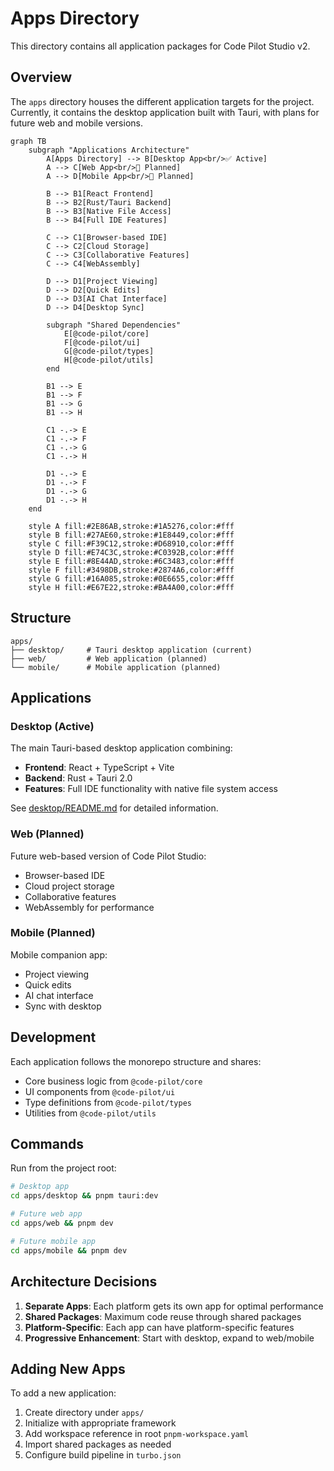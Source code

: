 # Apps Directory

This directory contains all application packages for Code Pilot Studio v2.

## Overview

The `apps` directory houses the different application targets for the project. Currently, it contains the desktop application built with Tauri, with plans for future web and mobile versions.

```mermaid
graph TB
    subgraph "Applications Architecture"
        A[Apps Directory] --> B[Desktop App<br/>✅ Active]
        A --> C[Web App<br/>📅 Planned]
        A --> D[Mobile App<br/>📅 Planned]
        
        B --> B1[React Frontend]
        B --> B2[Rust/Tauri Backend]
        B --> B3[Native File Access]
        B --> B4[Full IDE Features]
        
        C --> C1[Browser-based IDE]
        C --> C2[Cloud Storage]
        C --> C3[Collaborative Features]
        C --> C4[WebAssembly]
        
        D --> D1[Project Viewing]
        D --> D2[Quick Edits]
        D --> D3[AI Chat Interface]
        D --> D4[Desktop Sync]
        
        subgraph "Shared Dependencies"
            E[@code-pilot/core]
            F[@code-pilot/ui]
            G[@code-pilot/types]
            H[@code-pilot/utils]
        end
        
        B1 --> E
        B1 --> F
        B1 --> G
        B1 --> H
        
        C1 -.-> E
        C1 -.-> F
        C1 -.-> G
        C1 -.-> H
        
        D1 -.-> E
        D1 -.-> F
        D1 -.-> G
        D1 -.-> H
    end
    
    style A fill:#2E86AB,stroke:#1A5276,color:#fff
    style B fill:#27AE60,stroke:#1E8449,color:#fff
    style C fill:#F39C12,stroke:#D68910,color:#fff
    style D fill:#E74C3C,stroke:#C0392B,color:#fff
    style E fill:#8E44AD,stroke:#6C3483,color:#fff
    style F fill:#3498DB,stroke:#2874A6,color:#fff
    style G fill:#16A085,stroke:#0E6655,color:#fff
    style H fill:#E67E22,stroke:#BA4A00,color:#fff
```

## Structure

```
apps/
├── desktop/     # Tauri desktop application (current)
├── web/         # Web application (planned)
└── mobile/      # Mobile application (planned)
```

## Applications

### Desktop (Active)
The main Tauri-based desktop application combining:
- **Frontend**: React + TypeScript + Vite
- **Backend**: Rust + Tauri 2.0
- **Features**: Full IDE functionality with native file system access

See [desktop/README.md](./desktop/README.md) for detailed information.

### Web (Planned)
Future web-based version of Code Pilot Studio:
- Browser-based IDE
- Cloud project storage
- Collaborative features
- WebAssembly for performance

### Mobile (Planned)
Mobile companion app:
- Project viewing
- Quick edits
- AI chat interface
- Sync with desktop

## Development

Each application follows the monorepo structure and shares:
- Core business logic from `@code-pilot/core`
- UI components from `@code-pilot/ui`
- Type definitions from `@code-pilot/types`
- Utilities from `@code-pilot/utils`

## Commands

Run from the project root:

```bash
# Desktop app
cd apps/desktop && pnpm tauri:dev

# Future web app
cd apps/web && pnpm dev

# Future mobile app
cd apps/mobile && pnpm dev
```

## Architecture Decisions

1. **Separate Apps**: Each platform gets its own app for optimal performance
2. **Shared Packages**: Maximum code reuse through shared packages
3. **Platform-Specific**: Each app can have platform-specific features
4. **Progressive Enhancement**: Start with desktop, expand to web/mobile

## Adding New Apps

To add a new application:

1. Create directory under `apps/`
2. Initialize with appropriate framework
3. Add workspace reference in root `pnpm-workspace.yaml`
4. Import shared packages as needed
5. Configure build pipeline in `turbo.json`